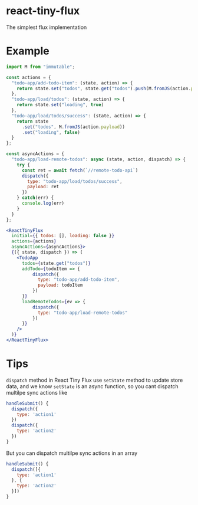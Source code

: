 # react-tiny-flux
The simplest flux implementation

# Example

```jsx
import M from "immutable";

const actions = {
  "todo-app/add-todo-item": (state, action) => {
    return state.set("todos", state.get("todos").push(M.fromJS(action.payload)));
  },
  "todo-app/load/todos": (state, action) => {
    return state.set("loading", true)
  },
  "todo-app/load/todos/success": (state, action) => {
    return state
      .set("todos", M.fromJS(action.payload))
      .set("loading", false)
  }
};

const asyncActions = {
  "todo-app/load-remote-todos": async (state, action, dispatch) => {
    try {
      const ret = await fetch(`//remote-todo-api`)
      dispatch({
        type: "todo-app/load/todos/success",
        payload: ret
      })
    } catch(err) {
      console.log(err)
    }
  }
};

<ReactTinyFlux
  initial={{ todos: [], loading: false }}
  actions={actions}
  asyncActions={asyncActions}>
  {({ state, dispatch }) => (
    <TodoApp
      todos={state.get("todos")}
      addTodo={todoItem => {
          dispatch({
            type: "todo-app/add-todo-item",
            payload: todoItem
          })
      }}
      loadRemoteTodos={ev => {
          dispatch({
            type: "todo-app/load-remote-todos"
          })
      }}
    />
  )}
</ReactTinyFlux>
```

# Tips

`dispatch` method in React  Tiny Flux  use `setState` method to update store data, and we know `setState` is an async function, so you cant dispatch multilpe sync actions like

```js
handleSubmit() {
  dispatch({
    type: 'action1'
  })
  dispatch({
    type: 'action2'
  })
}
```

But you can dispatch multilpe sync actions in an array

```js
handleSubmit() {
  dispatch([{
    type: 'action1'
  }, {
    type: 'action2'
  }])
}
```
